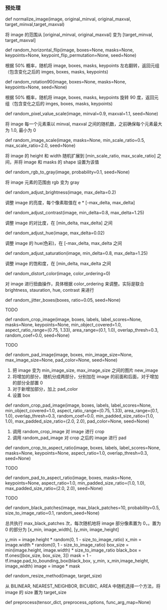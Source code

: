 

### 预处理

def normalize_image(image, original_minval, original_maxval, target_minval,target_maxval)

将  image 的范围从 [original_minval, original_maxval] 变为 [target_minval, target_maxval]

def random_horizontal_flip(image, boxes=None, masks=None, keypoints=None, keypoint_flip_permutation=None, seed=None)

根据 50% 概率，随机将 image, boxes, masks, keypoints
左右翻转，返回元组（包含变化之后的 imges, boxes, masks, keypoints)

def random_rotation90(image, boxes=None, masks=None, keypoints=None, seed=None)

根据 50% 概率，随机将 image, boxes, masks, keypoints
旋转 90 度，返回元组（包含变化之后的 imges, boxes, masks, keypoints)

def random_pixel_value_scale(image, minval=0.9, maxval=1.1, seed=None)

将 image 每一个元素乘以 minval, maxval 之间的随机数，之前确保每个元素最大为 1.0,
最小为 0

def random_image_scale(image, masks=None, min_scale_ratio=0.5, max_scale_ratio=2.0, seed=None)

将  image 的 height 和 width 随机扩展到 [min_scale_ratio, max_scale_ratio]
之间，并将 image 和 masks 的 shape 设置为该值

def random_rgb_to_gray(image, probability=0.1, seed=None)

将 image 元素的范围由 rgb 变为 gray

def random_adjust_brightness(image, max_delta=0.2)

调整 image 的亮度，每个像素取值在  e * [-max_delta, max_delta]

def random_adjust_contrast(image, min_delta=0.8, max_delta=1.25)

调整 image 的对比度，在 [min_delta, max_delta] 之间

def random_adjust_hue(image, max_delta=0.02)

调整 image 的 hue(色彩)，在 [-max_delta, max_delta 之间

def random_adjust_saturation(image, min_delta=0.8, max_delta=1.25)

调整 image 的饱和度，在 [min_delta, max_delta 之间

def random_distort_color(image, color_ordering=0)

对 image 进行扭曲操作，具体根据 color_ordering 来调整。实际是联合 brightness,
stauration, hue, contrast 来进行

def random_jitter_boxes(boxes, ratio=0.05, seed=None)

TODO

def random_crop_image(image, boxes, labels, label_scores=None, masks=None,
    keypoints=None, min_object_covered=1.0, aspect_ratio_range=(0.75, 1.33),
    area_range=(0.1, 1.0), overlap_thresh=0.3, random_coef=0.0, seed=None)

TODO

def random_pad_image(image, boxes,
                     min_image_size=None,
                     max_image_size=None,
                     pad_color=None,
                     seed=None)

1. 把 image 变为 min_image_size, max_image_size 之间的图片 new_image
2. 将增加的部分，随机分成两部分，分别加在 image 的前面和后面，对于增加的部分全部置 0
3. 对于新增加部分，加上 pad_color
4. 设置 box

def random_crop_pad_image(image,
                          boxes,
                          labels,
                          label_scores=None,
                          min_object_covered=1.0,
                          aspect_ratio_range=(0.75, 1.33),
                          area_range=(0.1, 1.0),
                          overlap_thresh=0.3,
                          random_coef=0.0,
                          min_padded_size_ratio=(1.0, 1.0),
                          max_padded_size_ratio=(2.0, 2.0),
                          pad_color=None,
                          seed=None)

1. 调用 random_crop_image 对  image 进行 crop
2. 调用 random_pad_image 对  crop 之后的  image 进行 pad

def random_crop_to_aspect_ratio(image,
                                boxes,
                                labels,
                                label_scores=None,
                                masks=None,
                                keypoints=None,
                                aspect_ratio=1.0,
                                overlap_thresh=0.3,
                                seed=None)

TODO

def random_pad_to_aspect_ratio(image,
                               boxes,
                               masks=None,
                               keypoints=None,
                               aspect_ratio=1.0,
                               min_padded_size_ratio=(1.0, 1.0),
                               max_padded_size_ratio=(2.0, 2.0),
                               seed=None)

TODO

def random_black_patches(image,
                         max_black_patches=10,
                         probability=0.5,
                         size_to_image_ratio=0.1,
                         random_seed=None)

总共执行 max_black_patches 次，每次随机地将 image 部分像素置为 0，。置为 0 的部分为 [x_min, image_width], [y_min, image_height]

y_min = image.height * random(0, 1 - size_to_image_ratio)
x_min = image.width * random(0, 1 - size_to_image_ratio)
box_size = min(image.height, image.width) * size_to_image_ratio
black_box = tf.ones([box_size, box_size, 3])
mask = 1 - tf.image.pad_to_bounding_box(black_box, y_min, x_min,image_height, image_width)
image = image * mask


def random_resize_method(image, target_size)

从 BILINEAR, NEAREST_NEIGHBOR, BICUBIC, AREA 中随机选择一个方法，将  image
的 size 置为 target_size

def preprocess(tensor_dict, preprocess_options, func_arg_map=None)
